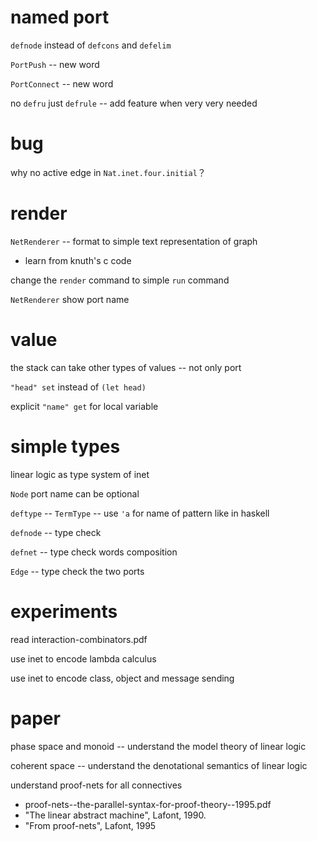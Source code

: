 # named port

`defnode` instead of `defcons` and `defelim`

`PortPush` -- new word

`PortConnect` -- new word

no `defru` just `defrule` -- add feature when very very needed

# bug

why no active edge in `Nat.inet.four.initial`？

# render

`NetRenderer` -- format to simple text representation of graph

- learn from knuth's c code

change the `render` command to simple `run` command

`NetRenderer` show port name

# value

the stack can take other types of values -- not only port

`"head" set` instead of `(let head)`

explicit `"name" get` for local variable

# simple types

linear logic as type system of inet

`Node` port name can be optional

`deftype` -- `TermType` -- use `'a` for name of pattern like in haskell

`defnode` -- type check

`defnet` -- type check words composition

`Edge` -- type check the two ports

# experiments

read interaction-combinators.pdf

use inet to encode lambda calculus

use inet to encode class, object and message sending

# paper

phase space and monoid -- understand the model theory of linear logic

coherent space -- understand the denotational semantics of linear logic

understand proof-nets for all connectives

- proof-nets--the-parallel-syntax-for-proof-theory--1995.pdf
- "The linear abstract machine", Lafont, 1990.
- "From proof-nets", Lafont, 1995
